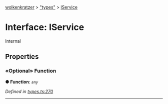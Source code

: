 [wolkenkratzer](../README.md) > ["types"](../modules/_types_.md) > [IService](../interfaces/_types_.iservice.md)



# Interface: IService


Internal


## Properties
<a id="function"></a>

### «Optional» Function

**●  Function**:  *`any`* 

*Defined in [types.ts:270](https://github.com/arminhammer/wolkenkratzer/blob/77659cc/src/types.ts#L270)*





___


